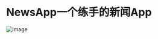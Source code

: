 # NewsApp一个练手的新闻App

![image](https://github.com/qqhahaboy/NewsApp/new/master/app/images/image1.jpg)
